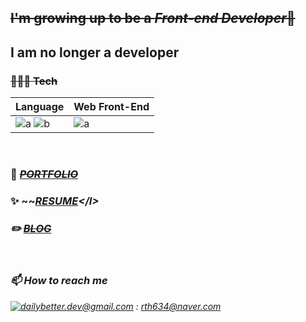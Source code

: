 ## ~~I'm growing up to be a *Front-end Developer*🌱~~
## I am no longer a developer
### ~~🧑🏻‍💻 Tech~~



|Language|Web Front-End|
|---|---------|
|![a](https://img.shields.io/badge/JavaScript-f7df11?style=flat-square&logo=JavaScript&logoColor=black) ![b](https://img.shields.io/badge/TypeScript-306998?style=flat-square&logo=TypeScript&logoColor=white)|![a](https://img.shields.io/badge/React-61dafb?style=flat-square&logo=React&logoColor=black)|
<!--
![](https://img.shields.io/badge/-Babel-F9DC3E?&logo=Babel&logoColor=white)
![](https://img.shields.io/badge/-Webpack-8DD6F9?&logo=Webpack&logoColor=black)
![](https://img.shields.io/badge/-Prettier-F7B93E?&logo=Prettier&logoColor=white)
![](https://img.shields.io/badge/-ESLint-4B32C3?&logo=ESLint&logoColor=white)
![react](https://img.shields.io/badge/-React-61DAFB?logo=react&logoColor=white)
![redux-toolkit](https://img.shields.io/badge/-Redux%20ToolKit-764abc?logo=redux&logoColor=white)
-->



<!-- * **SSAFY 8기** <I>2022.06.01 ~</I>  -->


<br/>


### 🌱 ~~<I>[PORTFOLIO](https://hyunwoo-park.vercel.app/)</I>~~
### ✨  ~~<I>[RESUME]([https://fabulous-bed-afc.notion.site/601b28463e824b8f95942677423b643b](https://img1.daumcdn.net/thumb/R1280x0.fjpg/?fname=http://t1.daumcdn.net/brunch/service/user/4KX7/image/9oG6VP6kXND5Iw335FFnA3j8xDM))</I>    
### ✏️  ~~<I>[BLOG](https://dailybetter.github.io/)</I>~~



<br/>

<!-- ![Anurag's GitHub stats](https://github-readme-stats.vercel.app/api?username=dailybetter&show_icons=true&theme=radical) -->






  

### 📫  How to reach me
[![dailybetter.dev@gmail.com](https://img.shields.io/badge/Gmail-d14836?style=flat-square&logo=Gmail&logoColor=white&link=mailto:dailybetter.dev@gmail.com)](mailto:rth634@naver.com) : rth634@naver.com 

